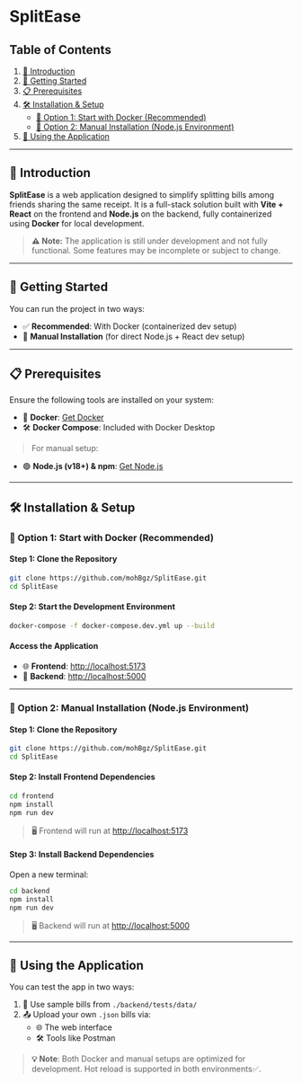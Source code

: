 # SplitEase

## Table of Contents

1. [📖 Introduction](#-introduction)
2. [🚀 Getting Started](#-getting-started)
3. [📋 Prerequisites](#-prerequisites)
4. [🛠️ Installation & Setup](#️-installation--setup)
    - [🔄 Option 1: Start with Docker (Recommended)](#-option-1-start-with-docker-recommended)
    - [🧰 Option 2: Manual Installation (Node.js Environment)](#-option-2-manual-installation-nodejs-environment)
5. [🧪 Using the Application](#-using-the-application)

---

## 📖 Introduction

**SplitEase** is a web application designed to simplify splitting bills among friends sharing the same receipt. It is a full-stack solution built with **Vite + React** on the frontend and **Node.js** on the backend, fully containerized using **Docker** for local development.

> **⚠️ Note:** The application is still under development and not fully functional. Some features may be incomplete or subject to change.

---

## 🚀 Getting Started

You can run the project in two ways:

- ✅ **Recommended**: With Docker (containerized dev setup)
- 🔧 **Manual Installation** (for direct Node.js + React dev setup)

---

## 📋 Prerequisites

Ensure the following tools are installed on your system:

- 🐳 **Docker**: [Get Docker](https://www.docker.com/get-started)
- 🛠️ **Docker Compose**: Included with Docker Desktop

> For manual setup:
- 🟢 **Node.js (v18+) & npm**: [Get Node.js](https://nodejs.org)

---

## 🛠️ Installation & Setup

### 🔄 Option 1: Start with Docker (Recommended)

#### Step 1: Clone the Repository

```bash
git clone https://github.com/mohBgz/SplitEase.git
cd SplitEase
```

#### Step 2: Start the Development Environment

```bash
docker-compose -f docker-compose.dev.yml up --build
```

#### Access the Application

- 🌐 **Frontend**: [http://localhost:5173](http://localhost:5173)
- 🔌 **Backend**: [http://localhost:5000](http://localhost:5000)


---

### 🧰 Option 2: Manual Installation (Node.js Environment)

#### Step 1: Clone the Repository

```bash
git clone https://github.com/mohBgz/SplitEase.git
cd SplitEase
```

#### Step 2: Install Frontend Dependencies

```bash
cd frontend
npm install
npm run dev
```

> 🖥️ Frontend will run at [http://localhost:5173](http://localhost:5173)

#### Step 3: Install Backend Dependencies

Open a new terminal:

```bash
cd backend
npm install
npm run dev
```

> 🖥️ Backend will run at [http://localhost:5000](http://localhost:5000)

---

## 🧪 Using the Application

You can test the app in two ways:

1. 📁 Use sample bills from `./backend/tests/data/`
2. 📤 Upload your own `.json` bills via:
     - 🌐 The web interface
     - 🛠️ Tools like Postman

> **💡 Note**: Both Docker and manual setups are optimized for development. Hot reload is supported in both environments✅.
